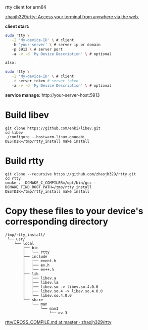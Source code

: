 rtty client for arm64

[zhaojh329/rtty: Access your terminal from anywhere via the web.](https://github.com/zhaojh329/rtty)

**client start:**

```bash
sudo rtty \
   -I 'My-device-ID' \ # client
   -h 'your-server' \ # server ip or domain
   -p 5912 \ # server port
   -a -v -d 'My Device Description' \ # optional

also:

sudo rtty \
   -I 'My-device-ID' \ # client
   -t server_token # server token
   -a -v -d 'My Device Description' \ # optional
```

**service manage:**
http://your-server-host:5913

# Build libev

    git clone https://github.com/enki/libev.git
    cd libev
    ./configure --host=arm-linux-gnueabi
    DESTDIR=/tmp/rtty_install make install

# Build rtty

    git clone --recursive https://github.com/zhaojh329/rtty.git
    cd rtty
    cmake . -DCMAKE_C_COMPILER=/opt/bin/gcc -DCMAKE_FIND_ROOT_PATH=/tmp/rtty_install
    DESTDIR=/tmp/rtty_install make install

# Copy these files to your device's corresponding directory

    /tmp/rtty_install/
     └── usr/
        └── local
            ├── bin
            │   └── rtty
            ├── include
            │   ├── event.h
            │   ├── ev.h
            │   └── ev++.h
            ├── lib
            │   ├── libev.a
            │   ├── libev.la
            │   ├── libev.so -> libev.so.4.0.0
            │   ├── libev.so.4 -> libev.so.4.0.0
            │   └── libev.so.4.0.0
            └── share
                └── man
                    └── man3
                        └── ev.3


[rtty/CROSS_COMPILE.md at master · zhaojh329/rtty](https://github.com/zhaojh329/rtty/blob/master/CROSS_COMPILE.md)